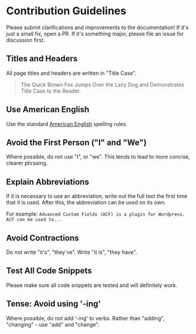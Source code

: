 # Contribution Guidelines

Please submit clarifications and improvements to the documentation! If it's just a small fix, open a PR. If it's something major, please file an issue for discussion first.

## Titles and Headers

All page titles and headers are written in "Title Case".

> The Quick Brown Fox Jumps Over the Lazy Dog and Demonstrates Title Case to the Reader.

## Use American English

Use the standard [American English](https://en.oxforddictionaries.com/spelling/british-and-spelling) spelling rules.

## Avoid the First Person ("I" and "We")

Where possible, do not use "I", or "we". This tends to lead to more concise, clearer phrasing.

## Explain Abbreviations

If it is necessary to use an abbreviation, write out the full text the first time that it is used. After this, the abbreviation can be used on its own.

For example: `Advanced Custom Fields (ACF) is a plugin for Wordpress. ACF can be used to...`

## Avoid Contractions

Do not write "it's", "they've". Write "it is", "they have".

## Test All Code Snippets

Please make sure all code snippets are tested and will definitely work.

## Tense: Avoid using '-ing'

Where possible, do not add '-ing' to verbs. Rather than "adding", "changing" - use "add" and "change".
